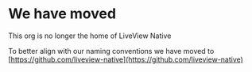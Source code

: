 # We have moved

This org is no longer the home of LiveView Native

To better align with our naming conventions we have moved to [https://github.com/liveview-native](https://github.com/liveview-native)
